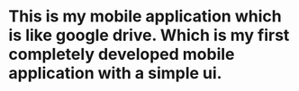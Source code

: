 # This is my mobile application which is like google drive. Which is my first completely developed mobile application with a simple ui.
